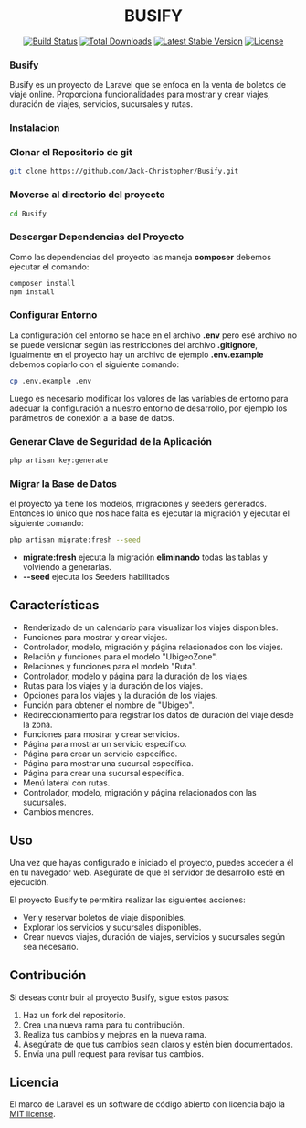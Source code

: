 
<h1 align="center">BUSIFY</h1>

<p align="center">
<a href="https://github.com/laravel/framework/actions"><img src="https://github.com/laravel/framework/workflows/tests/badge.svg" alt="Build Status"></a>
<a href="https://packagist.org/packages/laravel/framework"><img src="https://img.shields.io/packagist/dt/laravel/framework" alt="Total Downloads"></a>
<a href="https://packagist.org/packages/laravel/framework"><img src="https://img.shields.io/packagist/v/laravel/framework" alt="Latest Stable Version"></a>
<a href="https://packagist.org/packages/laravel/framework"><img src="https://img.shields.io/packagist/l/laravel/framework" alt="License"></a>
</p>

### Busify

Busify es un proyecto de Laravel que se enfoca en la venta de boletos de viaje online. Proporciona funcionalidades para mostrar y crear viajes, duración de viajes, servicios, sucursales y rutas.


### Instalacion


### Clonar el Repositorio de git

```bash
git clone https://github.com/Jack-Christopher/Busify.git
```

### Moverse al directorio del proyecto

```bash
cd Busify
```

### Descargar Dependencias del Proyecto

Como las dependencias del proyecto las maneja **composer** debemos ejecutar el comando:

```bash
composer install
npm install
```

### Configurar Entorno

La configuración del entorno se hace en el archivo **.env** pero esé archivo no se puede versionar según las restricciones del archivo **.gitignore**, igualmente en el proyecto hay un archivo de ejemplo  **.env.example** debemos copiarlo con el siguiente comando:

```bash
cp .env.example .env
```

Luego es necesario modificar los valores de las variables de entorno para adecuar la configuración a nuestro entorno de desarrollo, por ejemplo los parámetros de conexión a la base de datos.

### Generar Clave de Seguridad de la Aplicación

```bash
php artisan key:generate
```

### Migrar la Base de Datos

el proyecto ya tiene los modelos, migraciones y seeders generados. Entonces lo único que nos hace falta es ejecutar la migración y ejecutar el siguiente comando:

```bash
php artisan migrate:fresh --seed
```

- **migrate:fresh** ejecuta la migración **eliminando** todas las tablas y volviendo a generarlas.
- **--seed** ejecuta los Seeders habilitados

## Características

- Renderizado de un calendario para visualizar los viajes disponibles.
- Funciones para mostrar y crear viajes.
- Controlador, modelo, migración y página relacionados con los viajes.
- Relación y funciones para el modelo "UbigeoZone".
- Relaciones y funciones para el modelo "Ruta".
- Controlador, modelo y página para la duración de los viajes.
- Rutas para los viajes y la duración de los viajes.
- Opciones para los viajes y la duración de los viajes.
- Función para obtener el nombre de "Ubigeo".
- Redireccionamiento para registrar los datos de duración del viaje desde la zona.
- Funciones para mostrar y crear servicios.
- Página para mostrar un servicio específico.
- Página para crear un servicio específico.
- Página para mostrar una sucursal específica.
- Página para crear una sucursal específica.
- Menú lateral con rutas.
- Controlador, modelo, migración y página relacionados con las sucursales.
- Cambios menores.

## Uso

Una vez que hayas configurado e iniciado el proyecto, puedes acceder a él en tu navegador web. Asegúrate de que el servidor de desarrollo esté en ejecución.

El proyecto Busify te permitirá realizar las siguientes acciones:

- Ver y reservar boletos de viaje disponibles.
- Explorar los servicios y sucursales disponibles.
- Crear nuevos viajes, duración de viajes, servicios y sucursales según sea necesario.

## Contribución

Si deseas contribuir al proyecto Busify, sigue estos pasos:

1. Haz un fork del repositorio.
2. Crea una nueva rama para tu contribución.
3. Realiza tus cambios y mejoras en la nueva rama.
4. Asegúrate de que tus cambios sean claros y estén bien documentados.
5. Envía una pull request para revisar tus cambios.

## Licencia

El marco de Laravel es un software de código abierto con licencia bajo la [MIT license](https://opensource.org/licenses/MIT).

